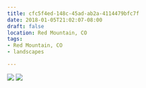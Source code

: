 ```yaml
---
title: cfc5f4ed-148c-45ad-ab2a-4114479bfc7f
date: 2018-01-05T21:02:07-08:00
draft: false
location: Red Mountain, CO
tags:
- Red Mountain, CO
- landscapes

---
```



![](https://d17enza3bfujl8.cloudfront.net/DSCF9021.jpg)
![](https://d17enza3bfujl8.cloudfront.net/DSCF8997.jpg)



